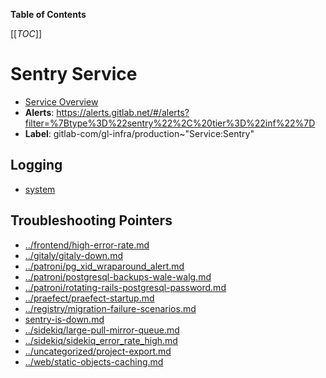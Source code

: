 <!-- MARKER: do not edit this section directly. Edit services/service-catalog.yml then run scripts/generate-docs -->

**Table of Contents**

[[_TOC_]]

#  Sentry Service
* [Service Overview](https://dashboards.gitlab.net/d/sentry-main/sentry-overview)
* **Alerts**: https://alerts.gitlab.net/#/alerts?filter=%7Btype%3D%22sentry%22%2C%20tier%3D%22inf%22%7D
* **Label**: gitlab-com/gl-infra/production~"Service:Sentry"

## Logging

* [system](https://log.gprd.gitlab.net/goto/b4618f79f80f44cb21a32623a275a0e6)

## Troubleshooting Pointers

* [../frontend/high-error-rate.md](../frontend/high-error-rate.md)
* [../gitaly/gitaly-down.md](../gitaly/gitaly-down.md)
* [../patroni/pg_xid_wraparound_alert.md](../patroni/pg_xid_wraparound_alert.md)
* [../patroni/postgresql-backups-wale-walg.md](../patroni/postgresql-backups-wale-walg.md)
* [../patroni/rotating-rails-postgresql-password.md](../patroni/rotating-rails-postgresql-password.md)
* [../praefect/praefect-startup.md](../praefect/praefect-startup.md)
* [../registry/migration-failure-scenarios.md](../registry/migration-failure-scenarios.md)
* [sentry-is-down.md](sentry-is-down.md)
* [../sidekiq/large-pull-mirror-queue.md](../sidekiq/large-pull-mirror-queue.md)
* [../sidekiq/sidekiq_error_rate_high.md](../sidekiq/sidekiq_error_rate_high.md)
* [../uncategorized/project-export.md](../uncategorized/project-export.md)
* [../web/static-objects-caching.md](../web/static-objects-caching.md)
<!-- END_MARKER -->

<!-- ## Summary -->

<!-- ## Architecture -->

<!-- ## Performance -->

<!-- ## Scalability -->

<!-- ## Availability -->

<!-- ## Durability -->

<!-- ## Security/Compliance -->

<!-- ## Monitoring/Alerting -->

<!-- ## Links to further Documentation -->
